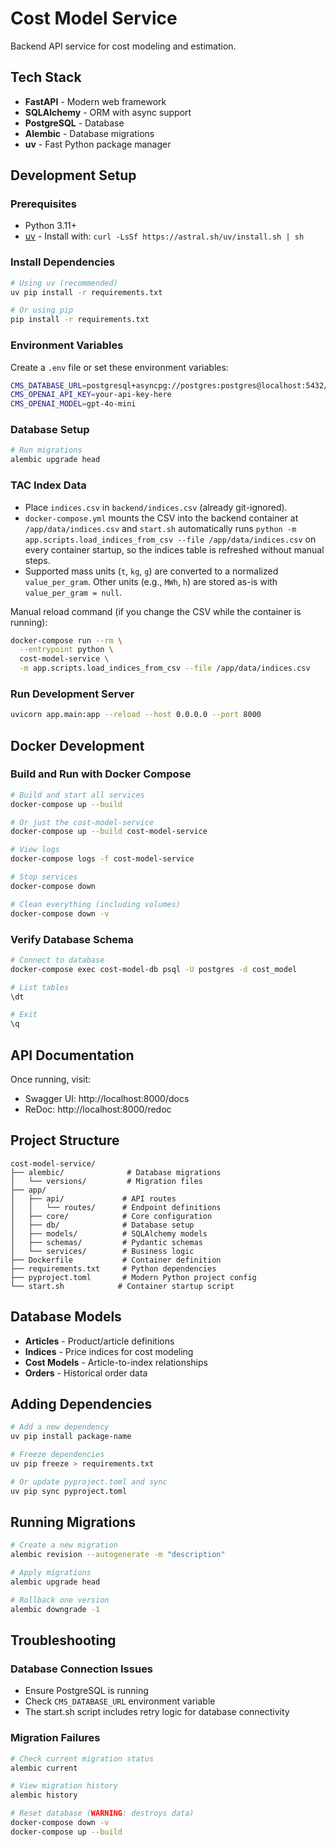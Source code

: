 # Cost Model Service

Backend API service for cost modeling and estimation.

## Tech Stack

- **FastAPI** - Modern web framework
- **SQLAlchemy** - ORM with async support
- **PostgreSQL** - Database
- **Alembic** - Database migrations
- **uv** - Fast Python package manager

## Development Setup

### Prerequisites

- Python 3.11+
- [uv](https://github.com/astral-sh/uv) - Install with: `curl -LsSf https://astral.sh/uv/install.sh | sh`

### Install Dependencies

```bash
# Using uv (recommended)
uv pip install -r requirements.txt

# Or using pip
pip install -r requirements.txt
```

### Environment Variables

Create a `.env` file or set these environment variables:

```bash
CMS_DATABASE_URL=postgresql+asyncpg://postgres:postgres@localhost:5432/cost_model
CMS_OPENAI_API_KEY=your-api-key-here
CMS_OPENAI_MODEL=gpt-4o-mini
```

### Database Setup

```bash
# Run migrations
alembic upgrade head
```

### TAC Index Data

- Place `indices.csv` in `backend/indices.csv` (already git-ignored).  
- `docker-compose.yml` mounts the CSV into the backend container at `/app/data/indices.csv` and `start.sh` automatically runs `python -m app.scripts.load_indices_from_csv --file /app/data/indices.csv` on every container startup, so the indices table is refreshed without manual steps.
- Supported mass units (`t`, `kg`, `g`) are converted to a normalized `value_per_gram`. Other units (e.g., `MWh`, `h`) are stored as-is with `value_per_gram = null`.

Manual reload command (if you change the CSV while the container is running):

```bash
docker-compose run --rm \
  --entrypoint python \
  cost-model-service \
  -m app.scripts.load_indices_from_csv --file /app/data/indices.csv
```

### Run Development Server

```bash
uvicorn app.main:app --reload --host 0.0.0.0 --port 8000
```

## Docker Development

### Build and Run with Docker Compose

```bash
# Build and start all services
docker-compose up --build

# Or just the cost-model-service
docker-compose up --build cost-model-service

# View logs
docker-compose logs -f cost-model-service

# Stop services
docker-compose down

# Clean everything (including volumes)
docker-compose down -v
```

### Verify Database Schema

```bash
# Connect to database
docker-compose exec cost-model-db psql -U postgres -d cost_model

# List tables
\dt

# Exit
\q
```

## API Documentation

Once running, visit:

- Swagger UI: http://localhost:8000/docs
- ReDoc: http://localhost:8000/redoc

## Project Structure

```
cost-model-service/
├── alembic/              # Database migrations
│   └── versions/         # Migration files
├── app/
│   ├── api/             # API routes
│   │   └── routes/      # Endpoint definitions
│   ├── core/            # Core configuration
│   ├── db/              # Database setup
│   ├── models/          # SQLAlchemy models
│   ├── schemas/         # Pydantic schemas
│   └── services/        # Business logic
├── Dockerfile           # Container definition
├── requirements.txt     # Python dependencies
├── pyproject.toml       # Modern Python project config
└── start.sh            # Container startup script
```

## Database Models

- **Articles** - Product/article definitions
- **Indices** - Price indices for cost modeling
- **Cost Models** - Article-to-index relationships
- **Orders** - Historical order data

## Adding Dependencies

```bash
# Add a new dependency
uv pip install package-name

# Freeze dependencies
uv pip freeze > requirements.txt

# Or update pyproject.toml and sync
uv pip sync pyproject.toml
```

## Running Migrations

```bash
# Create a new migration
alembic revision --autogenerate -m "description"

# Apply migrations
alembic upgrade head

# Rollback one version
alembic downgrade -1
```

## Troubleshooting

### Database Connection Issues

- Ensure PostgreSQL is running
- Check `CMS_DATABASE_URL` environment variable
- The start.sh script includes retry logic for database connectivity

### Migration Failures

```bash
# Check current migration status
alembic current

# View migration history
alembic history

# Reset database (WARNING: destroys data)
docker-compose down -v
docker-compose up --build
```
